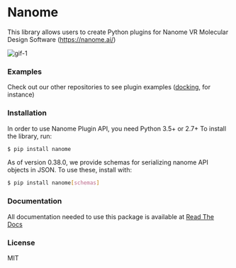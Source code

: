 # Nanome

This library allows users to create Python plugins for Nanome VR Molecular Design Software (https://nanome.ai/)

![gif-1](https://media.giphy.com/media/RfZhOVwyp4GS8tBbNr/giphy-downsized.gif)


### Examples

Check out our other repositories to see plugin examples ([docking](https://github.com/nanome-ai/plugin-docking), for instance)

### Installation

In order to use Nanome Plugin API, you need Python 3.5+ or 2.7+
To install the library, run:

```sh
$ pip install nanome
```

As of version 0.38.0, we provide schemas for serializing nanome API objects in JSON. To use these, install with:
```sh
$ pip install nanome[schemas]
```

### Documentation

All documentation needed to use this package is available at [Read The Docs](https://nanome.readthedocs.io/en/latest/)


### License

MIT